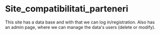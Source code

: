 # Site_compatibilitati_parteneri
This site has a data base and with that we can log in/registration. Also has an admin page, where we  can manage the data's users (delete or modify).
